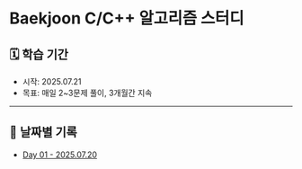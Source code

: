 # Baekjoon C/C++ 알고리즘 스터디

## 🗓️ 학습 기간
- 시작: 2025.07.21
- 목표: 매일 2~3문제 풀이, 3개월간 지속

---

## 📆 날짜별 기록

- [Day 01 - 2025.07.20](./2025-07-20/README.md)